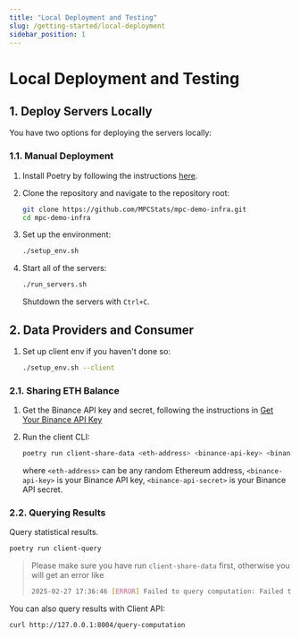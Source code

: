 ```yaml
---
title: "Local Deployment and Testing"
slug: /getting-started/local-deployment
sidebar_position: 1
---
```


# Local Deployment and Testing

## 1. Deploy Servers Locally

You have two options for deploying the servers locally:

### 1.1. Manual Deployment

1. Install Poetry by following the instructions [here](https://python-poetry.org/docs/#installation).

2. Clone the repository and navigate to the repository root:
   ```bash
   git clone https://github.com/MPCStats/mpc-demo-infra.git
   cd mpc-demo-infra
   ```

3. Set up the environment:
   ```bash
   ./setup_env.sh
   ```

4. Start all of the servers:
   ```bash
   ./run_servers.sh
   ```
   Shutdown the servers with `Ctrl+C`.


## 2. Data Providers and Consumer
1. Set up client env if you haven't done so:
    ```bash
    ./setup_env.sh --client
    ```


### 2.1. Sharing ETH Balance

1. Get the Binance API key and secret, following the instructions in [Get Your Binance API Key](https://github.com/MPCStats/mpc-demo-infra/blob/main/mpc_demo_infra/client_cli/docker/README.md#step-1-get-your-binance-api-key)

2. Run the client CLI:
    ```bash
    poetry run client-share-data <eth-address> <binance-api-key> <binance-api-secret>
    ```
    where `<eth-address>` can be any random Ethereum address, `<binance-api-key>` is your Binance API key, `<binance-api-secret>` is your Binance API secret.


### 2.2. Querying Results

Query statistical results.
```bash
poetry run client-query
```

> Please make sure you have run `client-share-data` first, otherwise you will get an error like
>    ```bash
>    2025-02-27 17:36:46 [ERROR] Failed to query computation: Failed to query computation: response.status=400, await response.text()='{"detail":"No MPC session found"}'
>    ```

You can also query results with Client API:
```bash
curl http://127.0.0.1:8004/query-computation
```
